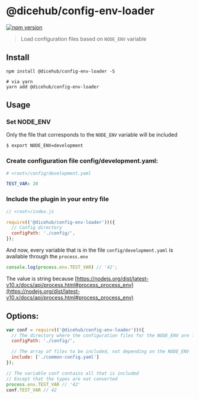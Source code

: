 # @dicehub/config-env-loader

[![npm version](https://badge.fury.io/js/%40dicehub%2Fconfig-env-loader.svg)](https://badge.fury.io/js/%40dicehub%2Fconfig-env-loader)

> Load configuration files based on `NODE_ENV` variable

## Install

```
npm install @dicehub/config-env-loader -S

# via yarn
yarn add @dicehub/config-env-loader
```

## Usage


### Set NODE_ENV
Only the file that corresponds to the `NODE_ENV` variable will be included
```bash
$ export NODE_ENV=development
```


### Create configuration file config/**development**.yaml:

```yaml
# <root>/config/development.yaml

TEST_VAR: 20
```


### Include the plugin in your entry file

```js
// <root>/index.js

require(('@dicehub/config-env-loader'))({
  // Config directory
  configPath: './config/',
});
```

And now, every variable that is in the file `config/development.yaml` is available through the `process.env`

```js
console.log(process.env.TEST_VAR) // '42';
```

The value is string because [https://nodejs.org/dist/latest-v10.x/docs/api/process.html#process_process_env](https://nodejs.org/dist/latest-v10.x/docs/api/process.html#process_process_env)

## Options:

```js
var conf = require(('@dicehub/config-env-loader'))({
  // The directory where the configuration files for the NODE_ENV are located
  configPath: './config/',

  // The array of files to be included, not depending on the NODE_ENV
  include: ['./common-config.yaml']
});

// The variable conf contains all that is included
// Except that the types are not converted
process.env.TEST_VAR // '42'
conf.TEST_VAR // 42
```
